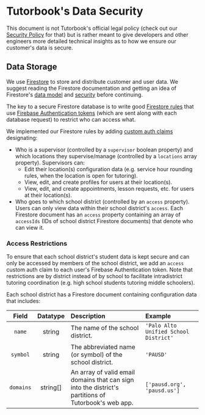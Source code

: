 # Tutorbook's Data Security

This document is not Tutorbook's official legal policy (check out our [Security
Policy](https://tutorbook.app/legal#security) for that) but is rather meant to
give developers and other engineers more detailed technical insights as to how
we ensure our customer's data is secure.

## Data Storage

We use [Firestore](https://firebase.google.com/docs/firestore/) to store and
distribute customer and user data. We suggest reading the Firestore
documentation and getting an idea of Firestore's [data
model](https://firebase.google.com/docs/firestore/data-model) and
[security](https://firebase.google.com/docs/firestore/rtdb-vs-firestore#security)
before continuing.

The key to a secure Firestore database is to write good [Firestore
rules](https://firebase.google.com/docs/firestore/security/get-started) that use
[Firebase Authentication
tokens](https://firebase.google.com/docs/auth/users#auth_tokens) (which are sent
along with each database request) to restrict who can access what.

We implemented our Firestore rules by adding [custom auth
claims](https://firebase.google.com/docs/auth/admin/custom-claims) designating:
- Who is a supervisor (controlled by a `supervisor` boolean property) and which
  locations they supervise/manage (controlled by a `locations` array property).
  Supervisors can:
  - Edit their location(s) configuration data (e.g. service hour rounding rules,
    when the location is open for tutoring).
  - View, edit, and create profiles for users at their location(s).
  - View, edit, and create appointments, lesson requests, etc. for users at
    their location(s).
- Who goes to which school district (controlled by an `access` property). Users
  can only view data within their school district's `access`. Each Firestore
  document has an `access` property containing an array of `accessIds` (IDs of
  school district Firestore documents) that denote who can view it.

### Access Restrictions

To ensure that each school district's student data is kept secure and can only
be accessed by members of the school district, we add an `access` custom auth
claim to each user's Firebase Authentication token. Note that restrictions are
by district instead of by school to facilitate intradistrict tutoring
coordination (e.g. high school students tutoring middle schoolers).

Each school district has a Firestore document containing configuration data that
includes:

| Field     | Datatype | Description                                                                                          | Example                               |
|:---------:|:--------:|:-----------------------------------------------------------------------------------------------------|:--------------------------------------|
| `name`    | string   | The name of the school district.                                                                     | `'Palo Alto Unified School District'` |
| `symbol`  | string   | The abbreviated name (or symbol) of the school district.                                             | `'PAUSD'`                             |
| `domains` | string[] | An array of valid email domains that can sign into the district's partitions of Tutorbook's web app. | `['pausd.org', 'pausd.us']`           |
